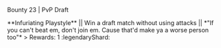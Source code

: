 Bounty 23 \| PvP Draft

\*\*Infuriating Playstyle\*\* \|\| Win a draft match without using
attacks \|\| \*\"If you can\'t beat em, don\'t join em. Cause that\'d
make ya a worse person too\"\* \> Rewards: 1 :legendaryShard:
